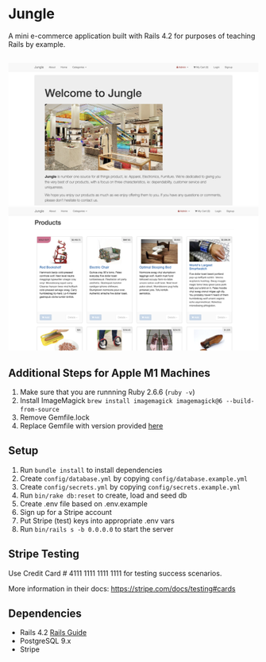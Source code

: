 # Jungle

A mini e-commerce application built with Rails 4.2 for purposes of teaching Rails by example.

##
!["Home"](https://github.com/NehaYadav903/Jungle-Project/blob/58f9e93ccc8d9d0b38f59e3b0e7f5661d9f0a2ea/app/assets/images/Home.J.png)
!["Detail"](https://github.com/NehaYadav903/Jungle-Project/blob/58f9e93ccc8d9d0b38f59e3b0e7f5661d9f0a2ea/app/assets/images/Detail.J.png)

## Additional Steps for Apple M1 Machines

1. Make sure that you are runnning Ruby 2.6.6 (`ruby -v`)
1. Install ImageMagick `brew install imagemagick imagemagick@6 --build-from-source`
2. Remove Gemfile.lock
3. Replace Gemfile with version provided [here](https://gist.githubusercontent.com/FrancisBourgouin/831795ae12c4704687a0c2496d91a727/raw/ce8e2104f725f43e56650d404169c7b11c33a5c5/Gemfile)

## Setup

1. Run `bundle install` to install dependencies
2. Create `config/database.yml` by copying `config/database.example.yml`
3. Create `config/secrets.yml` by copying `config/secrets.example.yml`
4. Run `bin/rake db:reset` to create, load and seed db
5. Create .env file based on .env.example
6. Sign up for a Stripe account
7. Put Stripe (test) keys into appropriate .env vars
8. Run `bin/rails s -b 0.0.0.0` to start the server

## Stripe Testing

Use Credit Card # 4111 1111 1111 1111 for testing success scenarios.

More information in their docs: <https://stripe.com/docs/testing#cards>

## Dependencies

* Rails 4.2 [Rails Guide](http://guides.rubyonrails.org/v4.2/)
* PostgreSQL 9.x
* Stripe

